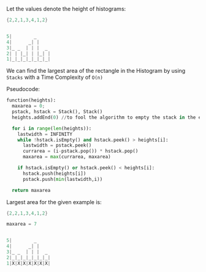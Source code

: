 Let the values denote the height of histograms: 
```java
{2,2,1,3,4,1,2}


5|        _
4|      _| |
3|_ _  | | |  _
2| | |_| | |_| |
1|_|_|_|_|_|_|_|
```


We can find the largest area of the rectangle in the Histogram by using `Stacks` with a Time Complexity of `O(n)`

Pseudocode:

```python
function(heights):
  maxarea = 0;
  pstack, hstack = Stack(), Stack()
  heights.addEnd(0) //to fool the algorithm to empty the stack in the end 

  for i in range(len(heights)):
  	lastwidth = INFINITY
    while !hstack.isEmpty() and hstack.peek() > heights[i]:
      lastwidth = pstack.peek()
      currarea = (i-pstack.pop()) * hstack.pop()
      maxarea = max(currarea, maxarea)

    if hstack.isEmpty() or hstack.peek() < heights[i]:
      hstack.push(heights[i])
      pstack.push(min(lastwidth,i))

  return maxarea
  ```
  
Largest area for the given example is:
  
```java
{2,2,1,3,4,1,2}

maxarea = 7


5|        _
4|      _| |
3|_ _  | | |  _
2|_|_|_|_|_|_|_|
1|X|X|X|X|X|X|X|
```

